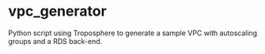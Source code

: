 # vpc_generator
Python script using Troposphere to generate a sample VPC with autoscaling groups and a RDS back-end.

